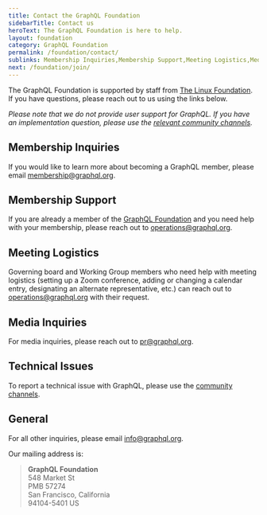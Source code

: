 ```yaml
---
title: Contact the GraphQL Foundation
sidebarTitle: Contact us
heroText: The GraphQL Foundation is here to help.
layout: foundation
category: GraphQL Foundation
permalink: /foundation/contact/
sublinks: Membership Inquiries,Membership Support,Meeting Logistics,Media Inquries,Technical Issues,General
next: /foundation/join/
---
```


The GraphQL Foundation is supported by staff from [The Linux Foundation](https://linuxfoundation.org). If you have questions, please reach out to us using the links below.

*Please note that we do not provide user support for GraphQL. If you have an implementation question,
please use the [relevant community channels](/community/).*

## Membership Inquiries

If you would like to learn more about becoming a GraphQL member, please email
[membership@graphql.org](mailto:membership@graphql.org).

## Membership Support

If you are already a member of the [GraphQL Foundation](/foundation/) and you need help with your membership, please reach out to [operations@graphql.org](mailto:operations@graphql.org).

## Meeting Logistics

Governing board and Working Group members who need help with meeting logistics (setting up a Zoom conference, adding or changing a calendar entry, designating an alternate representative, etc.) can reach out to [operations@graphql.org](mailto:operations@graphql.org) with their request.

## Media Inquiries

For media inquiries, please reach out to [pr@graphql.org](mailto:pr@graphql.org).

## Technical Issues

To report a technical issue with GraphQL, please use the [community channels](/community/).

## General

For all other inquiries, please email [info@graphql.org](mailto:info@graphql.org).

Our mailing address is:

> **GraphQL Foundation**  
> 548 Market St  
> PMB 57274  
> San Francisco, California  
> 94104-5401 US  
